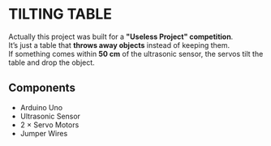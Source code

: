 # TILTING TABLE
Actually this project was built for a **"Useless Project" competition**.  
It’s just a table that **throws away objects** instead of keeping them.  
If something comes within **50 cm** of the ultrasonic sensor, the servos tilt the table and drop the object.  

## Components
- Arduino Uno 
- Ultrasonic Sensor
- 2 × Servo Motors
- Jumper Wires


